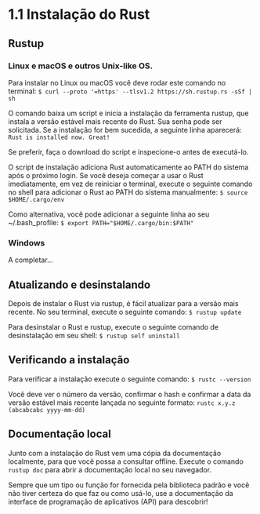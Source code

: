 # 1.1 Instalação do Rust

## Rustup
### Linux e macOS e outros Unix-like OS.
Para instalar no Linux ou macOS você deve rodar este comando no terminal:
```$ curl --proto '=https' --tlsv1.2 https://sh.rustup.rs -sSf | sh```

O comando baixa um script e inicia a instalação da ferramenta rustup, que instala a versão estável mais recente do Rust. Sua senha pode ser solicitada. Se a instalação for bem sucedida, a seguinte linha aparecerá:
```Rust is installed now. Great!```

Se preferir, faça o download do script e inspecione-o antes de executá-lo.

O script de instalação adiciona Rust automaticamente ao PATH do sistema após o próximo login. Se você deseja começar a usar o Rust imediatamente, em vez de reiniciar o terminal, execute o seguinte comando no shell para adicionar o Rust ao PATH do sistema manualmente:
```$ source $HOME/.cargo/env```

Como alternativa, você pode adicionar a seguinte linha ao seu ~/.bash_profile:
```$ export PATH="$HOME/.cargo/bin:$PATH"```

### Windows
A completar...

## Atualizando e desinstalando
Depois de instalar o Rust via rustup, é fácil atualizar para a versão mais recente. No seu terminal, execute o seguinte comando:
```$ rustup update```

Para desinstalar o Rust e rustup, execute o seguinte comando de desinstalação em seu shell:
```$ rustup self uninstall```

## Verificando a instalação
Para verificar a instalação execute o seguinte comando:
```$ rustc --version```

Você deve ver o número da versão, confirmar o hash e confirmar a data da versão estável mais recente lançada no seguinte formato:
```rustc x.y.z (abcabcabc yyyy-mm-dd)```

## Documentação local
Junto com a instalação do Rust vem uma cópia da documentação localmente, para que você possa a consultar offline. Execute o comando `rustup doc` para abrir a documentação local no seu navegador.

Sempre que um tipo ou função for fornecida pela biblioteca padrão e você não tiver certeza do que faz ou como usá-lo, use a documentação da interface de programação de aplicativos (API) para descobrir!
